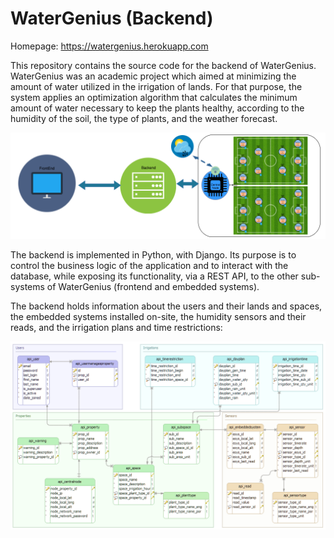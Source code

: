 # WaterGenius (Backend)

Homepage: https://watergenius.herokuapp.com

This repository contains the source code for the backend of WaterGenius. WaterGenius was an academic project which aimed at minimizing the amount of water utilized in the irrigation of lands. For that purpose, the system applies an optimization algorithm that calculates the minimum amount of water necessary to keep the plants healthy, according to the humidity of the soil, the type of plants, and the weather forecast.

![High Level Architecture](/img/high-level-architecture.png)

The backend is implemented in Python, with Django. Its purpose is to control the business logic of the application and to interact with the database, while exposing its functionality, via a REST API, to the other sub-systems of WaterGenius (frontend and embedded systems). 

The backend holds information about the users and their lands and spaces, the embedded systems installed on-site, the humidity sensors and their reads, and the irrigation plans and time restrictions:

![Database Schema](/img/dbschema.png)